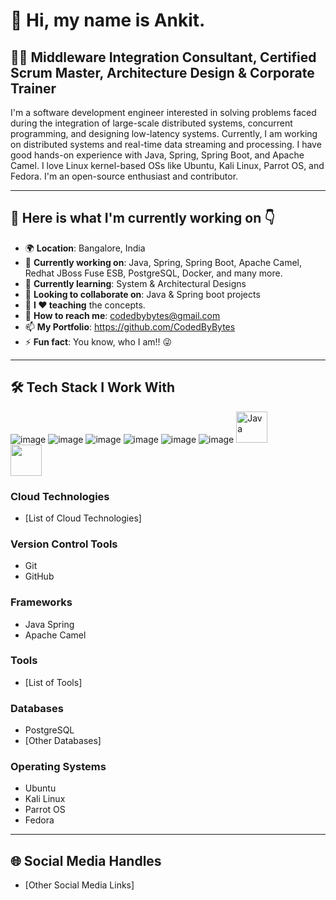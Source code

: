 # 👋 Hi, my name is Ankit.

## 🧑‍💼 Middleware Integration Consultant, Certified Scrum Master, Architecture Design & Corporate Trainer  

I'm a software development engineer interested in solving problems faced during the integration of large-scale distributed systems, concurrent programming, and designing low-latency systems. Currently, I am working on distributed systems and real-time data streaming and processing. I have good hands-on experience with Java, Spring, Spring Boot, and Apache Camel. I love Linux kernel-based OSs like Ubuntu, Kali Linux, Parrot OS, and Fedora. I'm an open-source enthusiast and contributor.  

---  

## 🌟 Here is what I'm currently working on 👇  

- 🌍 **Location**: Bangalore, India  
- 🔭 **Currently working on**: Java, Spring, Spring Boot, Apache Camel, Redhat JBoss Fuse ESB, PostgreSQL, Docker, and many more.  
- 🌱 **Currently learning**: System & Architectural Designs  
- 👯 **Looking to collaborate on**: Java & Spring boot projects  
- 📢 **I ❤️ teaching** the concepts.  
- 📧 **How to reach me**: codedbybytes@gmail.com
- 📫 **My Portfolio**: https://github.com/CodedByBytes
- ⚡ **Fun fact**: You know, who I am!! 😜  

---  

## 🛠️ Tech Stack I Work With  
![image](https://github.com/user-attachments/assets/340156a1-15f7-47a3-911a-f2dcd2e754d1) ![image](https://github.com/user-attachments/assets/32f98fc2-9137-4f70-8ce4-6a7a9105d397) ![image](https://github.com/user-attachments/assets/37997482-f979-43b1-b676-2e4ab6a9e52e) ![image](https://github.com/user-attachments/assets/c52e3738-a75f-4f95-b6e4-1b4863630dc1) ![image](https://github.com/user-attachments/assets/1b3d4589-0c10-484c-b9c7-b5ef78675ea1) ![image](https://github.com/user-attachments/assets/ab257828-7e81-4d06-ae09-379752b2bdb1)
<img src="https://www.vectorlogo.zone/logos/java/java-icon.svg" alt="Java" width="50" />  
    <img src="![image](https://github.com/user-attachments/assets/7e868fe6-62e9-42d8-9418-f4ba6e1849e1)
" width="50" />  







### Cloud Technologies  
- [List of Cloud Technologies]  

### Version Control Tools  
- Git  
- GitHub  

### Frameworks  
- Java Spring  
- Apache Camel  

### Tools  
- [List of Tools]  

### Databases  
- PostgreSQL  
- [Other Databases]  

### Operating Systems  
- Ubuntu  
- Kali Linux  
- Parrot OS  
- Fedora  

---  

## 🌐 Social Media Handles  

- [Other Social Media Links]
